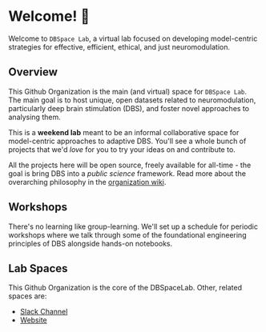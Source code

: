 # Welcome! 👋
Welcome to ```DBSpace Lab```, a virtual lab focused on developing model-centric strategies for effective, efficient, ethical, and just neuromodulation.

## Overview

This Github Organization is the main (and virtual) space for ```DBSpace Lab```.
The main goal is to host unique, open datasets related to neuromodulation, particularly deep brain stimulation (DBS), and foster novel approaches to analysing them.

This is a **weekend lab** meant to be an informal collaborative space for model-centric approaches to adaptive DBS.
You'll see a whole bunch of projects that we'd *love* for you to try your ideas on and contribute to.

All the projects here will be open source, freely available for all-time - the goal is bring DBS into a *public science* framework.
Read more about the overarching philosophy in the [organization wiki](https://github.com/dbspaceLab/.github/wiki/dbspaceLab-Wiki).

## Workshops
There's no learning like group-learning.
We'll set up a schedule for periodic workshops where we talk through some of the foundational engineering principles of DBS alongside hands-on notebooks.


## Lab Spaces
This Github Organization is the core of the DBSpaceLab.
Other, related spaces are:
  - [Slack Channel](https://dbspacelab.slack.com)
  - [Website](https://dbspace.ai)
